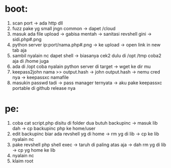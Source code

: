 # boot:
1. scan port -> ada http dll 
2. fuzz pake yg small jngn common -> dapet /cloud
3. masuk ada file upload -> gabisa mentah -> sanitasi revshell gini -> sidi.php#.png 
4. python server ip:port/nama.php#.png -> ke upload -> open link in new tab aja
5. sambil nyalain nc dapet shell -> biasanya cek2 dulu di /opt /tmp coba2 aja di /home juga
6. ada di /opt coba nyalain python server di target -> wget ke dir mu
7. keepass2john nama >> output.hash -> john output.hash -> nemu cred nya -> keepassxc namafile
8. masukin passwd tadi -> pass manager ternyata -> aku pake keepassxc portable di github release nya 

# pe:
1. coba cat script.php disitu di folder dua butuh backupinc -> masuk lib dah -> cp backupinc php ke home/user
2. edit backupinc biar ada revshell yg di home -> rm yg di lib -> cp ke lib nyalain nc
3. pake revshell php shell exec -> taruh di paling atas aja -> dah rm yg di lib ->  cp yg home ke lib 
4. nyalain nc
5. klaim root

